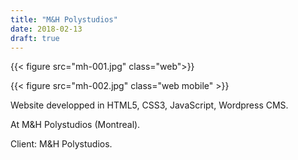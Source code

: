 ```yaml
---
title: "M&H Polystudios"
date: 2018-02-13
draft: true
---
```


{{< figure src="mh-001.jpg" class="web">}}

{{< figure src="mh-002.jpg" class="web mobile" >}}

Website developped in HTML5, CSS3, JavaScript, Wordpress CMS.

At M&H Polystudios (Montreal).

Client: M&H Polystudios.